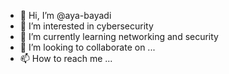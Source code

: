 - 👋 Hi, I’m @aya-bayadi
- 👀 I’m interested in cybersecurity
- 🌱 I’m currently learning networking and security
- 💞️ I’m looking to collaborate on ...
- 📫 How to reach me ...

<!---
aya-bayadi/aya-bayadi is a ✨ special ✨ repository because its `README.md` (this file) appears on your GitHub profile.
You can click the Preview link to take a look at your changes.
--->
